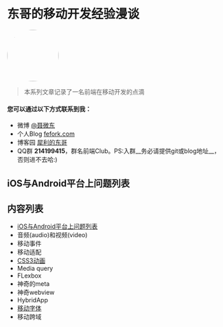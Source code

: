 # 东哥的移动开发经验漫谈

<img src="https://raw.githubusercontent.com/nieweidong/fetool/master/img/me.jpg" width="120" height="120" style="border-radius: 60px;" />

> 本系列文章记录了一名前端在移动开发的点滴

#### 您可以通过以下方式联系到我：
- 微博 [@聂微东](http://weibo.com/darrencode "Darren 聂微东")
- 个人Blog [fefork.com](http://www.fefork.com/ "一枚Web技术领域的手艺人")
- 博客园 [犀利的东哥](http://www.cnblogs.com/Darren_code/ "关注前端技术")
- QQ群 **214199415**，群名前端Club。PS:入群__务必请提供git或blog地址__，否则进不去哈:)


## iOS与Android平台上问题列表

## 内容列表

- [iOS与Android平台上问题列表](issuelist.md)
- 音频(audio)和视频(video)[](multimedia.md)
- 移动事件[](event.md)
- 移动适配[](adapter.md)
- [CSS3动画](css3.md)
- Media query[](mediaquery.md)
- FLexbox[](flexbox.md)
- 神奇的meta[](meta.md)
- 神奇webview[](webview.md)
- HybridApp[](hybrid.md)
- [移动字体](font.md)
- 移动跨域[](cross.md)
